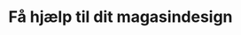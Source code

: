 ---
title: "Få hjælp til dit magasindesign"
cover_image: "Logo-og-identitet"
description: Beskrivelse af hvad siden handler om.
manchet_text: "Hos Mediegruppen arbejder vi med 4 nøgleord, som definerer vores verden og syn på din kommunikation. De fire ord rummer alle aspekter af kommunikationen og giver dig et blik på, hvordan vi ser vores rolle og opgave."
eleventyNavigation:
  title: Magasin design
  excerpt: >-
    <svg xmlns="http://www.w3.org/2000/svg" viewBox="0 0 512 512"><path d="M128 224c-17.7 0-32 14.3-32 32s14.3 32 32 32 32-14.3 32-32-14.4-32-32-32zM418.6 58.1C359.2 9.3 281.3-10 204.6 5 104.9 24.4 24.7 104.2 5.1 203.7c-16.7 84.2 8.1 168.3 67.8 230.6 47.3 49.4 109.7 77.8 167.9 77.8 8.8 0 17.5-.6 26.1-2 24.2-3.7 44.6-18.7 56.1-41.1 12.3-24 12.3-52.7.2-76.6-6.1-12-5.5-26.2 1.8-38 7-11.8 18.7-18.4 32-18.4h72.2c46.4 0 82.8-35.7 82.8-81.3-.2-76.4-34.3-148.1-93.4-196.6zM429.2 288H357c-29.9 0-57.2 15.4-73 41.3-16 26.1-17.3 57.8-3.6 84.9 5.1 10.1 5.1 22.7-.2 32.9-2.6 5-8.7 13.7-20.6 15.6-49.3 7.7-108.9-16.6-152-61.6-48.8-50.9-69-119.4-55.4-188 15.9-80.6 80.8-145.3 161.6-161 62.6-12.3 126.1 3.5 174.3 43.1 48.1 39.5 75.7 97.6 75.9 159.6 0 18.6-15.3 33.2-34.8 33.2zM160 128c-17.7 0-32 14.3-32 32s14.3 32 32 32 32-14.3 32-32-14.4-32-32-32zm96-32.1c-17.7 0-32 14.3-32 32s14.3 32 32 32 32-14.3 32-32c0-17.6-14.3-32-32-32zm96 32.1c-17.7 0-32 14.3-32 32s14.3 32 32 32 32-14.3 32-32-14.3-32-32-32z"></path></svg>
  key: magasin-design
  parent: ydelser
  order: 1
---
